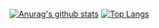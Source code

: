 [![Anurag's github stats](https://github-readme-stats.vercel.app/api?username=ferdyanggara&show_icons=true&theme=radical)](https://github.com/anuraghazra/github-readme-stats)
[![Top Langs](https://github-readme-stats.vercel.app/api/top-langs/?username=ferdyanggara&layout=compact)](https://github.com/anuraghazra/github-readme-stats)
